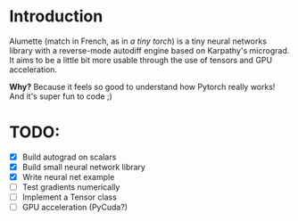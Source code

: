 # Introduction

Alumette (match in French, as in *a tiny torch*) is a tiny neural networks library with a reverse-mode autodiff engine based on Karpathy's
micrograd. It aims to be a little bit more usable through the use of tensors and GPU acceleration.

**Why?** Because it feels so good to understand how Pytorch really works! And it's super fun to
code ;)

# TODO:

- [x] Build autograd on scalars
- [x] Build small neural network library
- [x] Write neural net example
- [ ] Test gradients numerically
- [ ] Implement a Tensor class
- [ ] GPU acceleration (PyCuda?)

